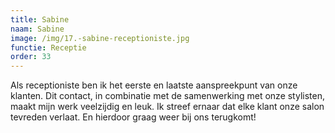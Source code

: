 ```yaml
---
title: Sabine
naam: Sabine
image: /img/17.-sabine-receptioniste.jpg
functie: Receptie
order: 33
---
```



Als receptioniste ben ik het eerste en laatste aanspreekpunt van onze klanten. Dit contact, in combinatie met de samenwerking met onze stylisten, maakt mijn werk veelzijdig en leuk. Ik streef ernaar dat elke klant onze salon tevreden verlaat. En hierdoor graag weer bij ons terugkomt!
